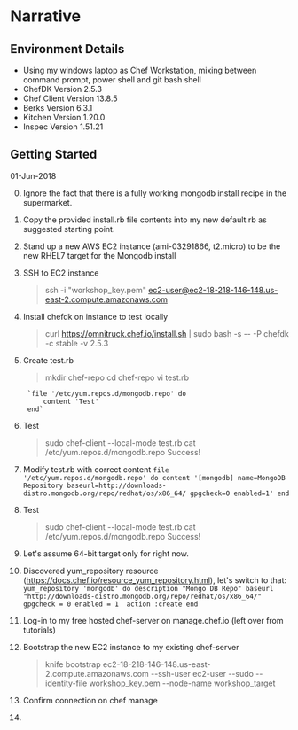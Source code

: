 # Narrative

## Environment Details
- Using my windows laptop as Chef Workstation, mixing between command prompt, power shell and git bash shell
- ChefDK Version 2.5.3
- Chef Client Version 13.8.5
- Berks Version 6.3.1
- Kitchen Version 1.20.0
- Inspec Version 1.51.21

## Getting Started
01-Jun-2018

0. Ignore the fact that there is a fully working mongodb install recipe in the supermarket.

1. Copy the provided install.rb file contents into my new default.rb as suggested starting point.

2. Stand up a new AWS EC2 instance (ami-03291866, t2.micro) to be the new RHEL7 target for the Mongodb install

3. SSH to EC2 instance
   > ssh -i "workshop_key.pem" ec2-user@ec2-18-218-146-148.us-east-2.compute.amazonaws.com

4. Install chefdk on instance to test locally
   >curl https://omnitruck.chef.io/install.sh | sudo bash -s -- -P chefdk -c stable -v 2.5.3

5. Create test.rb
   > mkdir chef-repo
   > cd chef-repo
   > vi test.rb

        `file '/etc/yum.repos.d/mongodb.repo' do
            content 'Test'
        end`

6. Test
   > sudo chef-client --local-mode test.rb
   > cat /etc/yum.repos.d/mongodb.repo
   Success!

7. Modify test.rb with correct content
   `file '/etc/yum.repos.d/mongodb.repo' do
        content '[mongodb]
        name=MongoDB Repository
        baseurl=http://downloads-distro.mongodb.org/repo/redhat/os/x86_64/
        gpgcheck=0
        enabled=1'
    end`

8. Test
   > sudo chef-client --local-mode test.rb
   > cat /etc/yum.repos.d/mongodb.repo
   Success!

9. Let's assume 64-bit target only for right now.

10. Discovered yum_repository resource (https://docs.chef.io/resource_yum_repository.html), let's switch to that:
    `yum_repository 'mongodb' do
        description "Mongo DB Repo"
        baseurl "http://downloads-distro.mongodb.org/repo/redhat/os/x86_64/"
        gpgcheck = 0
        enabled = 1 
        action :create
    end`

4. Log-in to my free hosted chef-server on manage.chef.io (left over from tutorials)

5. Bootstrap the new EC2 instance to my existing chef-server
   > knife bootstrap ec2-18-218-146-148.us-east-2.compute.amazonaws.com --ssh-user ec2-user --sudo --identity-file workshop_key.pem --node-name workshop_target

6. Confirm connection on chef manage

7. 
